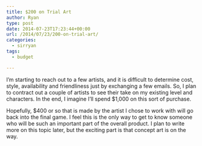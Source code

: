 ```yaml
---
title: $200 on Trial Art
author: Ryan
type: post
date: 2014-07-23T17:23:44+00:00
url: /2014/07/23/200-on-trial-art/
categories:
  - sirryan
tags:
  - budget

---
```

I&#8217;m starting to reach out to a few artists, and it is difficult to determine cost, style, availability and friendliness just by exchanging a few emails. So, I plan to contract out a couple of artists to see their take on my existing level and characters. In the end, I imagine I&#8217;ll spend $1,000 on this sort of purchase.

<!--more-->

Hopefully, $400 or so that is made by the artist I chose to work with will go back into the final game. I feel this is the only way to get to know someone who will be such an important part of the overall product. I plan to write more on this topic later, but the exciting part is that concept art is on the way.